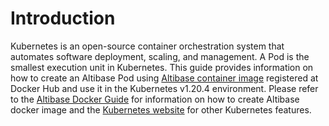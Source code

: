 # Introduction

Kubernetes is an open-source container orchestration system that automates software deployment, scaling, and management. A Pod is the smallest execution unit in Kubernetes. This guide provides information on how to create an Altibase Pod using [Altibase container image](https://hub.docker.com/r/altibase/altibase) registered at Docker Hub and use it in the Kubernetes v1.20.4 environment. Please refer to the [Altibase Docker Guide](https://aid.altibase.com/display/arch/3.+Altibase+Docker+Image) for information on how to create Altibase docker image and the [Kubernetes website](https://kubernetes.io) for other Kubernetes features.

<br>

